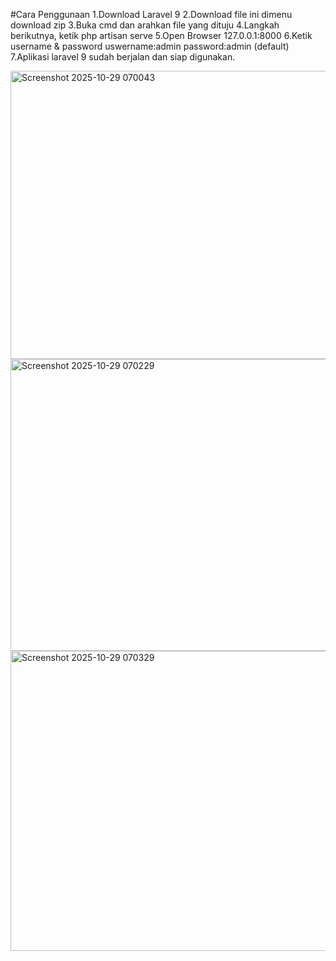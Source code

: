 #Cara Penggunaan 
1.Download Laravel 9
2.Download file ini dimenu download zip
3.Buka cmd dan arahkan file yang dituju 
4.Langkah berikutnya, ketik php artisan serve 
5.Open Browser 127.0.0.1:8000
6.Ketik username & password
   uswername:admin 
   password:admin (default)
7.Aplikasi laravel 9 sudah berjalan dan siap digunakan.

<img width="958" height="461" alt="Screenshot 2025-10-29 070043" src="https://github.com/user-attachments/assets/173454cf-ec10-4b63-a850-ddc7951e3949" />
<img width="958" height="467" alt="Screenshot 2025-10-29 070229" src="https://github.com/user-attachments/assets/2e41f1b7-74c0-4e7c-9462-663c2fe42902" />
<img width="959" height="480" alt="Screenshot 2025-10-29 070329" src="https://github.com/user-attachments/assets/1cea0eba-8471-4bd5-9180-56a45027a73b" />

